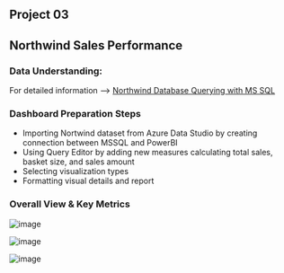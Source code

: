 ## Project 03 
## Northwind Sales Performance
### Data Understanding:
For detailed information --> [Northwind Database Querying with MS SQL](https://github.com/BedirK/SQL-Projects-Studies/tree/main/Data-Analytics-Bootcamp)
### Dashboard Preparation Steps
 - Importing Nortwind dataset from Azure Data Studio by creating connection between MSSQL and PowerBI
 - Using Query Editor by adding new measures calculating total sales, basket size, and sales amount
 - Selecting visualization types
 - Formatting visual details and report
### Overall View & Key Metrics 

![image](https://github.com/BedirK/PowerBI-Projects/assets/103532330/6e3be759-eec5-428b-9d05-b48f94acbd3b)

![image](https://github.com/BedirK/PowerBI-Projects/assets/103532330/8b83772e-a850-4bd1-990f-0cf49d582a8d)

![image](https://github.com/BedirK/PowerBI-Projects/assets/103532330/65a5753b-bc98-4463-90a6-bffed3e46442)
